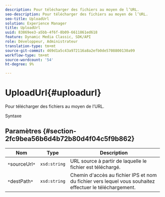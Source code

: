 ```yaml
---
description: Pour télécharger des fichiers au moyen de l’URL.
seo-description: Pour télécharger des fichiers au moyen de l’URL.
seo-title: UploadUrl
solution: Experience Manager
title: UploadUrl
uuid: 83869ee3-a5bb-4f6f-8b09-6611861ed618
feature: Dynamic Media Classic, SDK/API
role: Développeur, Administrateur
translation-type: tm+mt
source-git-commit: 469d1a5c43a972116a8a2efb0de5708800130a99
workflow-type: tm+mt
source-wordcount: '54'
ht-degree: 9%

---
```



# UploadUrl{#uploadurl}

Pour télécharger des fichiers au moyen de l’URL.

Syntaxe

## Paramètres {#section-2fc9bea56b6d4b72b80d4f04c5f9b862}

| Nom | Type | Description |
|---|---|---|
| `*`sourceUrl`*` | `xsd:string` | URL source à partir de laquelle le fichier est téléchargé. |
| `*`destPath`*` | `xsd:string` | Chemin d&#39;accès au fichier IPS et nom du fichier vers lequel vous souhaitez effectuer le téléchargement. |

